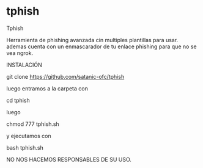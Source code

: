 # tphish
Tphish

Herramienta de phishing avanzada cin multiples plantillas para usar. ademas cuenta con un enmascarador de tu enlace phishing para que no se vea ngrok.

INSTALACIÓN

git clone https://github.com/satanic-ofc/tphish

luego entramos a la carpeta con

cd tphish

luego

chmod 777 tphish.sh

y ejecutamos con

bash tphish.sh

NO NOS HACEMOS RESPONSABLES DE SU USO.
